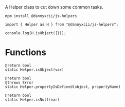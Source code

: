 A Helper class to cut down some common tasks.

```
npm install @dannyxcii/js-helpers
```

```
import { Helper as H } from "@dannyxcii/js-helpers";

console.log(H.isObject({}));
```

# Functions

```
@return bool
static Helper.isObject(var)
```

```
@return bool
@throws Error
static Helper.propertyIsDefined(object, propertyName)
```


```
@return bool
static Helper.isNull(var)
```